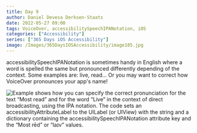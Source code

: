 ```yaml
---
title: Day 9
author: Daniel Devesa Derksen-Staats
date: 2022-05-27 09:00
tags: VoiceOver, accessibilitySpeechIPANotation, iOS
categories: ["Accessibility"]
series: ["365 Days iOS Accessibility"]
image: /Images/365DaysIOSAccessibility/image185.jpg
---
```


accessibilitySpeechIPANotation is sometimes handy in English where a word is spelled the same but pronounced differently depending of the context. Some examples are: live, read... Or you may want to correct how VoiceOver pronounces your app's name!

![Example shows how you can specify the correct pronunciation for the text “Most read” and for the word “Live” in the context of direct broadcasting, using the IPA notation. The code sets an accessibilityAttributeLabel to the UILabel (or UIView) with the string and a dictionary containing the accessibilitySpeechIPANotation attribute key and the “Most rēd” or “laɪv” values.](/Images/365DaysIOSAccessibility/image185.jpg)